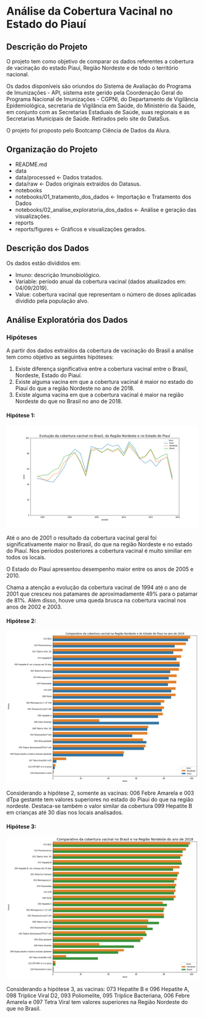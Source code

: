 # Análise da Cobertura Vacinal no Estado do Piauí

## Descrição do Projeto
O projeto tem como objetivo de comparar os dados referentes a cobertura de vacinação do estado Piauí, Região Nordeste e de todo o território nacional.

Os dados disponíveis são oriundos do Sistema de Avaliação do Programa de Imunizações - API, sistema este gerido pela Coordenação Geral do Programa Nacional de Imunizações - CGPNI, do Departamento de Vigilância Epidemiológica, secretaria de Vigilância em Saúde, do Ministério da Saúde, em conjunto com as Secretarias Estaduais de Saúde, suas regionais e as Secretarias Municipais de Saúde. Retirados pelo site do DataSus.

O projeto foi proposto pelo Bootcamp Ciência de Dados da Alura.

## Organização do Projeto
- README.md
- data
- data/processed      <- Dados tratados.
- data/raw            <- Dados originais extraídos do Datasus.
- notebooks
- notebooks/01_tratamento_dos_dados       <- Importação e Tratamento dos Dados
- notebooks/02_analise_exploratoria_dos_dados       <- Análise e geração das visualizações.
- reports            
- reports/figures        <- Gráficos e visualizações gerados.


## Descrição dos Dados

Os dados estão divididos em:
- Imuno: descrição Imunobiológico.
- Variable: período anual da cobertura vacinal (dados atualizados em: 04/09/2019).
- Value: cobertura vacinal que representam o número de doses aplicadas dividido pela população alvo.

## Análise Exploratória dos Dados

### Hipóteses

A partir dos dados extraídos da cobertura de vacinação do Brasil a análise tem como objetivo as seguintes hipóteses:
1. Existe diferença significativa entre a cobertura vacinal entre o Brasil, Nordeste, Estado do Piauí.
2. Existe alguma vacina em que a cobertura vacinal é maior no estado do Piauí do que a região Nordeste no ano de 2018.
3. Existe alguma vacina em que a cobertura vacinal é maior na região Nordeste do que no Brasil no ano de 2018.

#### Hipótese 1: 
![Evolução da cobertura vacinal no Brasil, da Região Nordeste e no Estado do Piauí](./reports/hipotese_1.png)

Até o ano de 2001 o resultado da cobertura vacinal geral foi significativamente maior no Brasil, do que na região Nordeste e no estado do Piauí. Nos períodos posteriores a cobertura vacinal é muito similiar em todos os locais. 

O Estado do Piauí apresentou desempenho maior entre os anos de 2005 e 2010.

Chama a atenção a evolução da cobertura vacinal de 1994 até o ano de 2001 que cresceu nos patamares de aproximadamente 49% para o patamar de 81%. Além disso, houve uma queda brusca na cobertura vacinal nos anos de 2002 e 2003.

#### Hipótese 2: 
![Comparativo da cobertura vacinal na Região Nordeste e do Estado do Piauí no ano de 2018](./reports/hipotese_2.png)

Considerando a hipótese 2, somente as vacinas: 006 Febre Amarela e 003 dTpa gestante tem valores superiores no estado do Piaui do que na região nordeste. Destaca-se também o valor similar da cobertura 099 Hepatite B em crianças até 30 dias nos locais analisados. 

#### Hipótese 3: 
![Comparativo da cobertura vacinal no Brasil e na Região Nordeste do ano de 2018](./reports/hipotese_3.png)

Considerando a hipótese 3, as vacinas: 073 Hepatite B e 096 Hepatite A, 098 Tríplice Viral D2, 093 Poliomelite, 095 Tríplice Bacteriana, 006 Febre Amarela e 097 Tetra Viral tem valores superiores na Região Nordeste do que no Brasil. 
